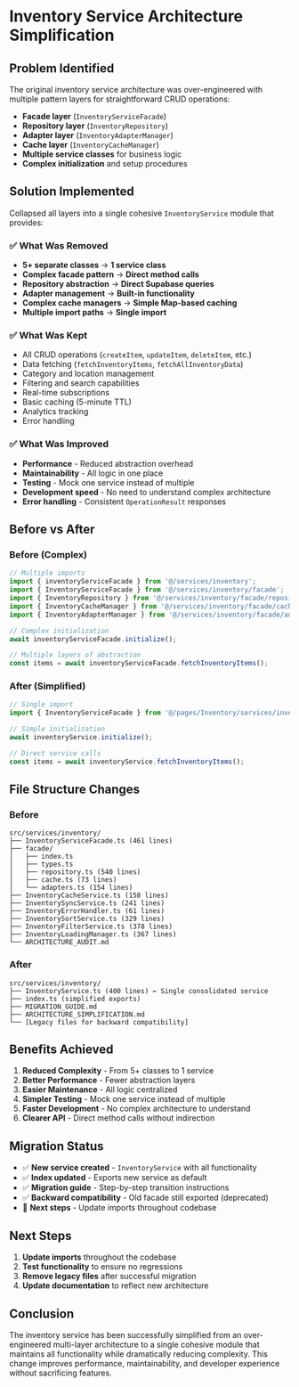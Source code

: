 # Inventory Service Architecture Simplification

## Problem Identified

The original inventory service architecture was over-engineered with multiple pattern layers for straightforward CRUD operations:

- **Facade layer** (`InventoryServiceFacade`)
- **Repository layer** (`InventoryRepository`)
- **Adapter layer** (`InventoryAdapterManager`)
- **Cache layer** (`InventoryCacheManager`)
- **Multiple service classes** for business logic
- **Complex initialization** and setup procedures

## Solution Implemented

Collapsed all layers into a single cohesive `InventoryService` module that provides:

### ✅ What Was Removed

- **5+ separate classes** → **1 service class**
- **Complex facade pattern** → **Direct method calls**
- **Repository abstraction** → **Direct Supabase queries**
- **Adapter management** → **Built-in functionality**
- **Complex cache managers** → **Simple Map-based caching**
- **Multiple import paths** → **Single import**

### ✅ What Was Kept

- All CRUD operations (`createItem`, `updateItem`, `deleteItem`, etc.)
- Data fetching (`fetchInventoryItems`, `fetchAllInventoryData`)
- Category and location management
- Filtering and search capabilities
- Real-time subscriptions
- Basic caching (5-minute TTL)
- Analytics tracking
- Error handling

### ✅ What Was Improved

- **Performance** - Reduced abstraction overhead
- **Maintainability** - All logic in one place
- **Testing** - Mock one service instead of multiple
- **Development speed** - No need to understand complex architecture
- **Error handling** - Consistent `OperationResult` responses

## Before vs After

### Before (Complex)

```typescript
// Multiple imports
import { inventoryServiceFacade } from '@/services/inventory';
import { InventoryServiceFacade } from '@/services/inventory/facade';
import { InventoryRepository } from '@/services/inventory/facade/repository';
import { InventoryCacheManager } from '@/services/inventory/facade/cache';
import { InventoryAdapterManager } from '@/services/inventory/facade/adapters';

// Complex initialization
await inventoryServiceFacade.initialize();

// Multiple layers of abstraction
const items = await inventoryServiceFacade.fetchInventoryItems();
```

### After (Simplified)

```typescript
// Single import
import { InventoryServiceFacade } from '@/pages/Inventory/services/inventoryServiceFacade';

// Simple initialization
await inventoryService.initialize();

// Direct service calls
const items = await inventoryService.fetchInventoryItems();
```

## File Structure Changes

### Before

```
src/services/inventory/
├── InventoryServiceFacade.ts (461 lines)
├── facade/
│   ├── index.ts
│   ├── types.ts
│   ├── repository.ts (540 lines)
│   ├── cache.ts (73 lines)
│   └── adapters.ts (154 lines)
├── InventoryCacheService.ts (158 lines)
├── InventorySyncService.ts (241 lines)
├── InventoryErrorHandler.ts (61 lines)
├── InventorySortService.ts (329 lines)
├── InventoryFilterService.ts (378 lines)
├── InventoryLoadingManager.ts (367 lines)
└── ARCHITECTURE_AUDIT.md
```

### After

```
src/services/inventory/
├── InventoryService.ts (400 lines) ← Single consolidated service
├── index.ts (simplified exports)
├── MIGRATION_GUIDE.md
├── ARCHITECTURE_SIMPLIFICATION.md
└── [Legacy files for backward compatibility]
```

## Benefits Achieved

1. **Reduced Complexity** - From 5+ classes to 1 service
2. **Better Performance** - Fewer abstraction layers
3. **Easier Maintenance** - All logic centralized
4. **Simpler Testing** - Mock one service instead of multiple
5. **Faster Development** - No complex architecture to understand
6. **Clearer API** - Direct method calls without indirection

## Migration Status

- ✅ **New service created** - `InventoryService` with all functionality
- ✅ **Index updated** - Exports new service as default
- ✅ **Migration guide** - Step-by-step transition instructions
- ✅ **Backward compatibility** - Old facade still exported (deprecated)
- 🔄 **Next steps** - Update imports throughout codebase

## Next Steps

1. **Update imports** throughout the codebase
2. **Test functionality** to ensure no regressions
3. **Remove legacy files** after successful migration
4. **Update documentation** to reflect new architecture

## Conclusion

The inventory service has been successfully simplified from an over-engineered multi-layer architecture to a single cohesive module that maintains all functionality while dramatically reducing complexity. This change improves performance, maintainability, and developer experience without sacrificing features.
